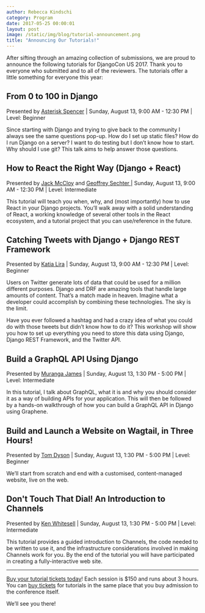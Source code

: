 ```yaml
---
author: Rebecca Kindschi
category: Program
date: 2017-05-25 00:00:01
layout: post
image: /static/img/blog/tutorial-announcement.png
title: "Announcing Our Tutorials!"
---
```


After sifting through an amazing collection of submissions, we are proud to announce the following tutorials for DjangoCon US 2017. Thank you to everyone who submitted and to all of the reviewers. The tutorials offer a little something for everyone this year:

## From 0 to 100 in Django

Presented by [Asterisk Spencer](https://twitter.com/aster_codes) \| Sunday, August 13, 9:00 AM - 12:30 PM \| Level: Beginner

Since starting with Django and trying to give back to the community I always see the same questions pop-up.
How do I set up static files? How do I run Django on a server? I want to do testing but I don’t know how to start. Why should I use git?
This talk aims to help answer those questions.

## How to React the Right Way (Django + React)

Presented by [Jack McCloy](https://twitter.com/jackmccloy) and [Geoffrey Sechter
](https://twitter.com/gsechter) \| Sunday, August 13, 9:00 AM - 12:30 PM \| Level: Intermediate

This tutorial will teach you when, why, and (most importantly) how to use React in your Django projects. You’ll walk away with a solid understanding of React, a working knowledge of several other tools in the React ecosystem, and a tutorial project that you can use/reference in the future.

## Catching Tweets with Django + Django REST Framework

Presented by [Katia Lira](https://twitter.com/lakatialira) \| Sunday, August 13, 9:00 AM - 12:30 PM \| Level: Beginner

Users on Twitter generate lots of data that could be used for a million different purposes. Django and DRF are amazing tools that handle large amounts of content. That’s a match made in heaven. Imagine what a developer could accomplish by combining these technologies. The sky is the limit.

Have you ever followed a hashtag and had a crazy idea of what you could do with those tweets but didn’t know how to do it? This workshop will show you how to set up everything you need to store this data using Django, Django REST Framework, and the Twitter API.

## Build a GraphQL API Using Django

Presented by [Muranga James](https://twitter.com/murangajames) \| Sunday, August 13, 1:30 PM - 5:00 PM \| Level: Intermediate

In this tutorial, I talk about GraphQL, what it is and why you should consider it as a way of building APIs for your application. This will then be followed by a hands-on walkthrough of how you can build a GraphQL API in Django using Graphene.

## Build and Launch a Website on Wagtail, in Three Hours!

Presented by [Tom Dyson](https://twitter.com/tomd) \| Sunday, August 13, 1:30 PM - 5:00 PM \| Level: Beginner

We’ll start from scratch and end with a customised, content-managed website, live on the web.

## Don't Touch That Dial! An Introduction to Channels

Presented by [Ken Whitesell](https://twitter.com/KenWhitesell) \| Sunday, August 13, 1:30 PM - 5:00 PM \| Level: Intermediate

This tutorial provides a guided introduction to Channels, the code needed to be written to use it, and the infrastructure considerations involved in making Channels work for you. By the end of the tutorial you will have participated in creating a fully-interactive web site.

***

[Buy your tutorial tickets today](https://ti.to/defna/djangocon-us-2017)! Each session is $150 and runs about 3 hours. You can [buy tickets](https://ti.to/defna/djangocon-us-2017) for tutorials in the same place that you buy admission to the conference itself.

We’ll see you there!
